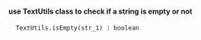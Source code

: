 

#### use TextUtils class to check if a string is empty or not
      TextUtils.isEmpty(str_1) : boolean
